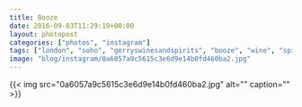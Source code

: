 ```yaml
---
title: Booze
date: 2016-09-03T11:29:19+00:00
layout: photopost
categories: ["photos", "instagram"]
tags: ["london", "soho", "gerryswinesandspirits", "booze", "wine", "spirits", "liquor", "shop"]
image: "blog/instagram/0a6057a9c5615c3e6d9e14b0fd460ba2.jpg"
---
```


{{< img src="0a6057a9c5615c3e6d9e14b0fd460ba2.jpg" alt="" caption="" >}}



